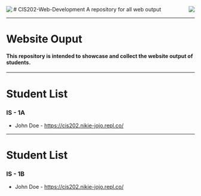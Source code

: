 <img src="https://upload.wikimedia.org/wikipedia/en/thumb/2/2e/West_Visayas_State_University.png/220px-West_Visayas_State_University.png" align="left"/>
<img src="https://cdn-images-1.medium.com/max/205/1*2SIhXPz_Lj7YZ2fMpM2sfw.png" align="right"/>
# CIS202-Web-Development
A repository for all web output

<hr>
<h1>Website Ouput</h1>
<h4>This repository is intended to showcase and collect the website output of students.</h4>
<hr>
<h1>Student List</h1>
<h3>IS - 1A</h3>
  <ul>
  <li>John Doe - <a target="_blank" href="https://cis202.nikie-jojo.repl.co/">https://cis202.nikie-jojo.repl.co/</a></li>
  </ul>
<hr>
  <h1>Student List</h1>
  <h3>IS - 1B</h3>
  <ul>
  <li>John Doe - <a target="_blank" href="https://cis202.nikie-jojo.repl.co/">https://cis202.nikie-jojo.repl.co/</a></li>
  </ul>
